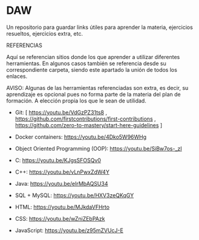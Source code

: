 # DAW
Un repositorio para guardar links útiles para aprender la materia, ejercicios resueltos, ejercicios extra, etc.


REFERENCIAS

Aquí se referencian sitios donde los que aprender a utilizar diferentes herramientas.
En algunos casos también se referencia desde su correspondiente carpeta, siendo este apartado la unión de todos los enlaces.

AVISO: Algunas de las herramientas referenciadas son extra, es decir, su aprendizaje es opcional pues no forma parte de la materia del plan de formación. A elección propia los que le sean de utilidad.

- Git: [
    https://youtu.be/VdGzPZ31ts8
    ,
    https://github.com/firstcontributions/first-contributions
    ,
    https://github.com/zero-to-mastery/start-here-guidelines
    ]

- Docker containers: https://youtu.be/4Dko5W96WHg

- Object Oriented Programming (OOP): https://youtu.be/SiBw7os-_zI

- C: https://youtu.be/KJgsSFOSQv0

- C++: https://youtu.be/vLnPwxZdW4Y

- Java: https://youtu.be/eIrMbAQSU34

- SQL + MySQL: https://youtu.be/HXV3zeQKqGY

- HTML: https://youtu.be/MJkdaVFHrto

- CSS: https://youtu.be/wZniZEbPAzk

- JavaScript: https://youtu.be/z95mZVUcJ-E

